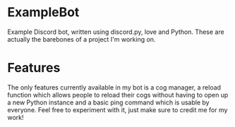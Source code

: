 # ExampleBot
Example Discord bot, written using discord.py, love and Python. These are actually the barebones of a project I'm working on.

# Features
The only features currently available in my bot is a cog manager, a reload function which allows people to reload their cogs without having to open up a new Python instance and a basic ping command which is usable by everyone. Feel free to experiment with it, just make sure to credit me for my work!
